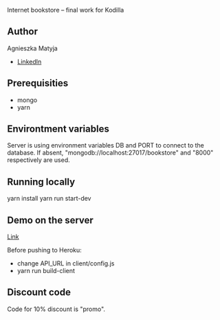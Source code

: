 Internet bookstore – final work for Kodilla

## Author
Agnieszka Matyja
- [LinkedIn](https://www.linkedin.com/in/agnieszka-matyja-405623132/)

## Prerequisities
- mongo
- yarn

## Environtment variables
Server is using environment variables DB and PORT to connect to the database.
If absent, "mongodb://localhost:27017/bookstore" and "8000" respectively are used.

## Running locally
yarn install
yarn run start-dev

## Demo on the server
[Link](https://poe-bookstore.herokuapp.com/)

Before pushing to Heroku:
- change API_URL in client/config.js
- yarn run build-client

## Discount code
Code for 10% discount is "promo".
